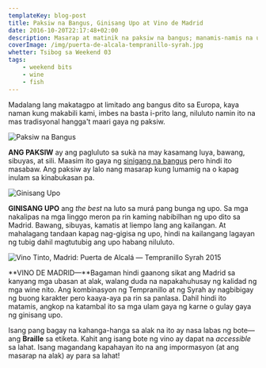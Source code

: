 ```yaml
---
templateKey: blog-post
title: Paksiw na Bangus, Ginisang Upo at Vino de Madrid
date: 2016-10-20T22:17:48+02:00
description: Masarap at matinik na paksiw na bangus; manamis-namis na upo na ginisa sa baboy; red wine na may Braille...
coverImage: /img/puerta-de-alcala-tempranillo-syrah.jpg
whetter: Tsibog sa Weekend 03
tags:
    - weekend bits
    - wine
    - fish
---
```


Madalang lang makatagpo at limitado ang bangus dito sa Europa, kaya naman kung makabili kami, imbes na basta i-prito lang, niluluto namin ito na mas tradisyonal hangga't maari gaya ng paksiw.

![Paksiw na Bangus](/img/paksiw-bangus.jpg)

**ANG PAKSIW** ay ang pagluluto sa sukà na may kasamang luya, bawang, sibuyas, at sili. Maasim ito gaya ng [sinigang na bangus](/archive/2015-07-02-sinigang-bangus/) pero hindi ito masabaw. Ang paksiw ay lalo nang masarap kung lumamig na o kapag inulam sa kinabukasan pa.

![Ginisang Upo](/img/ginisang-upo.jpg)

**GINISANG UPO** ang _the best_ na luto sa murá pang bunga ng upo. Sa mga nakalipas na mga linggo meron pa rin kaming nabibilhan ng upo dito sa Madrid. Bawang, sibuyas, kamatis at liempo lang ang kailangan. At mahalagang tandaan kapag nag-gigisa ng upo, hindi na kailangang lagayan ng tubig dahil magtutubig ang upo habang niluluto.

![Vino Tinto,  Madrid: Puerta de Alcalá — Tempranillo Syrah 2015](/img/puerta-de-alcala-tempranillo-syrah.jpg)

**VINO DE MADRID—**Bagaman hindi gaanong sikat ang Madrid sa kanyang mga ubasan at alak, walang duda na napakahuhusay ng kalidad ng mga wine nito. Ang kombinasyon ng Tempranillo at ng Syrah ay nagbibigay ng buong karakter pero kaaya-aya pa rin sa panlasa. Dahil hindi ito matamis, angkop na katambal ito sa mga ulam gaya ng karne o gulay gaya ng ginisang upo.

Isang pang bagay na kahanga-hanga sa alak na ito ay nasa labas ng bote—ang **Braille** sa etiketa. Kahit ang isang bote ng vino ay dapat na _accessible_ sa lahat. Isang magandang kapahayan ito na ang impormasyon (at ang masarap na alak) ay para sa lahat!
